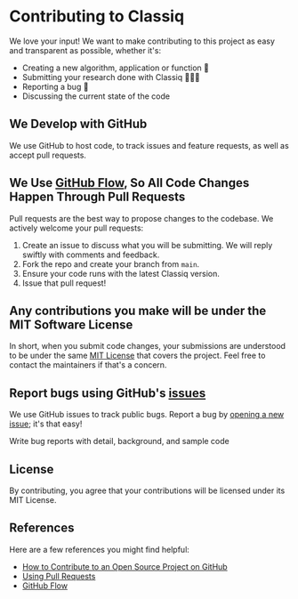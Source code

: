 # Contributing to Classiq

We love your input! We want to make contributing to this project as easy and transparent as possible, whether it's:

- Creating a new algorithm, application or function 🚀
- Submitting your research done with Classiq 👩🏻‍💻
- Reporting a bug 🐞
- Discussing the current state of the code

## We Develop with GitHub

We use GitHub to host code, to track issues and feature requests, as well as accept pull requests.

## We Use [GitHub Flow](https://guides.github.com/introduction/flow/index.html), So All Code Changes Happen Through Pull Requests

Pull requests are the best way to propose changes to the codebase. We actively welcome your pull requests:

1. Create an issue to discuss what you will be submitting. We will reply swiftly with comments and feedback.
2. Fork the repo and create your branch from `main`.
3. Ensure your code runs with the latest Classiq version.
4. Issue that pull request!

## Any contributions you make will be under the MIT Software License

In short, when you submit code changes, your submissions are understood to be under the same [MIT License](http://opensource.org/licenses/MIT) that covers the project. Feel free to contact the maintainers if that's a concern.

## Report bugs using GitHub's [issues](https://github.com/Classiq/classiq-library/issues)

We use GitHub issues to track public bugs. Report a bug by [opening a new issue](https://github.com/Classiq/classiq-library/issues/new); it's that easy!

Write bug reports with detail, background, and sample code

## License

By contributing, you agree that your contributions will be licensed under its MIT License.

## References

Here are a few references you might find helpful:

- [How to Contribute to an Open Source Project on GitHub](https://opensource.guide/how-to-contribute/)
- [Using Pull Requests](https://help.github.com/articles/about-pull-requests/)
- [GitHub Flow](https://guides.github.com/introduction/flow/)
